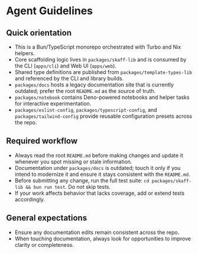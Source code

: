 # Agent Guidelines

## Quick orientation
- This is a Bun/TypeScript monorepo orchestrated with Turbo and Nix helpers.
- Core scaffolding logic lives in `packages/skaff-lib` and is consumed by the CLI (`apps/cli`) and Web UI (`apps/web`).
- Shared type definitions are published from `packages/template-types-lib` and referenced by the CLI and library builds.
- `packages/docs` hosts a legacy documentation site that is currently outdated; prefer the root `README.md` as the source of truth.
- `packages/notebook` contains Deno-powered notebooks and helper tasks for interactive experimentation.
- `packages/eslint-config`, `packages/typescript-config`, and `packages/tailwind-config` provide reusable configuration presets across the repo.

## Required workflow
- Always read the root `README.md` before making changes and update it whenever you spot missing or stale information.
- Documentation under `packages/docs` is outdated; touch it only if you intend to modernize it and ensure it stays consistent with the `README.md`.
- Before submitting any change, run the full test suite: `cd packages/skaff-lib && bun run test`. Do not skip tests.
- If your work affects behavior that lacks coverage, add or extend tests accordingly.

## General expectations
- Ensure any documentation edits remain consistent across the repo.
- When touching documentation, always look for opportunities to improve clarity or completeness.
